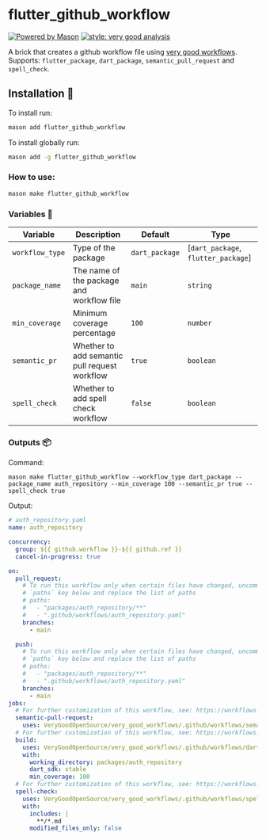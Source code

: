 # flutter_github_workflow

[![Powered by Mason](https://img.shields.io/endpoint?url=https%3A%2F%2Ftinyurl.com%2Fmason-badge)][1]
[![style: very good analysis][analysis_badge]][analysis_badge_link]

A brick that creates a github workflow file using [very good workflows][2]. Supports: `flutter_package`, `dart_package`, `semantic_pull_request` and `spell_check`.

## Installation 🚀️

To install run:

```sh
mason add flutter_github_workflow
```

To install globally run:

```sh
mason add -g flutter_github_workflow
```

### How to use:

```sh
mason make flutter_github_workflow
```

### Variables 🧩️

| Variable        | Description                                   | Default        | Type                                |
| --------------- | --------------------------------------------- | -------------- | ----------------------------------- |
| `workflow_type` | Type of the package                           | `dart_package` | [`dart_package`, `flutter_package`] |
| `package_name`  | The name of the package and workflow file     | `main`         | `string`                            |
| `min_coverage`  | Minimum coverage percentage                   | `100`          | `number`                            |
| `semantic_pr`   | Whether to add semantic pull request workflow | `true`         | `boolean`                           |
| `spell_check`   | Whether to add spell check workflow           | `false`        | `boolean`                           |

### Outputs 📦️

Command:

```
mason make flutter_github_workflow --workflow_type dart_package --package_name auth_repository --min_coverage 100 --semantic_pr true --spell_check true
```

Output:

```yaml
# auth_repository.yaml
name: auth_repository

concurrency:
  group: ${{ github.workflow }}-${{ github.ref }}
  cancel-in-progress: true

on:
  pull_request:
    # To run this workflow only when certain files have changed, uncomment the
    # `paths` key below and replace the list of paths
    # paths:
    #   - "packages/auth_repository/**"
    #   - ".github/workflows/auth_repository.yaml"
    branches:
      - main

  push:
    # To run this workflow only when certain files have changed, uncomment the
    # `paths` key below and replace the list of paths
    # paths:
    #   - "packages/auth_repository/**"
    #   - ".github/workflows/auth_repository.yaml"
    branches:
      - main
jobs:
  # For further customization of this workflow, see: https://workflows.vgv.dev/docs/workflows/semantic_pull_request
  semantic-pull-request:
    uses: VeryGoodOpenSource/very_good_workflows/.github/workflows/semantic_pull_request.yml@v1
  # For further customization of this workflow, see: https://workflows.vgv.dev/docs/workflows/dart_package
  build:
    uses: VeryGoodOpenSource/very_good_workflows/.github/workflows/dart_package.yml@v1
    with:
      working_directory: packages/auth_repository
      dart_sdk: stable
      min_coverage: 100
  # For further customization of this workflow, see: https://workflows.vgv.dev/docs/workflows/spell_check
  spell-check:
    uses: VeryGoodOpenSource/very_good_workflows/.github/workflows/spell_check.yml@v1
    with:
      includes: |
        **/*.md
      modified_files_only: false
```

[1]: https://github.com/felangel/mason
[2]: https://workflows.vgv.dev/
[analysis_badge]: https://img.shields.io/badge/style-very_good_analysis-B22C89.svg
[analysis_badge_link]: https://pub.dev/packages/very_good_analysis
